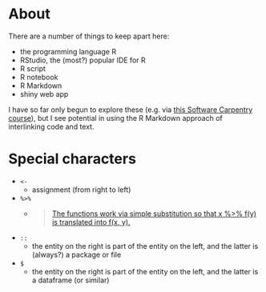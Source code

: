 # About

There are a number of things to keep apart here:
- the programming language R
- RStudio, the (most?) popular IDE for R
- R script
- R notebook
- R Markdown
- shiny web app

I have so far only begun to explore these (e.g. via [this Software Carpentry course](https://hbec-mpi-eva.github.io/2020-11-23-leipzig-online/)), but I see potential in using the R Markdown approach of interlinking code and text.


# Special characters

* ```<-```
  - assignment (from right to left)
* ```%>%```
  - > [The functions work via simple substitution so that x %>% f(y) is translated into f(x, y).](https://web.archive.org/web/20201127233530/https://www.rdocumentation.org/packages/dplyr/versions/0.4.3/topics/chain)
* ```::```
  - the entity on the right is part of the entity on the left, and the latter is (always?) a package or file
* ```$```
  - the entity on the right is part of the entity on the left, and the latter is a dataframe (or similar)
